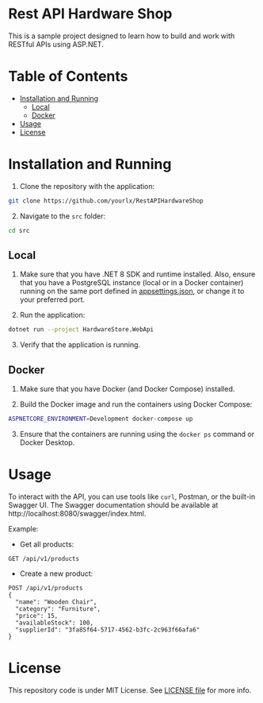 # Rest API Hardware Shop

This is a sample project designed to learn how to build and work with RESTful APIs using ASP.NET.

# Table of Contents

- [Installation and Running](#installation-and-running)
   - [Local](#local)
   - [Docker](#docker)
- [Usage](#usage)
- [License](#license)

# Installation and Running

1. Clone the repository with the application:

```bash
git clone https://github.com/yourlx/RestAPIHardwareShop
```

2. Navigate to the `src` folder:

```bash
cd src
```

## Local

1. Make sure that you have .NET 8 SDK and runtime installed. Also, ensure that you have a PostgreSQL instance (local or
   in a Docker container) running on the same port defined
   in [appsettings.json](src/HardwareStore.WebApi/appsettings.json), or change it to your preferred port.

2. Run the application:

```bash
dotnet run --project HardwareStore.WebApi
```

3. Verify that the application is running.

## Docker

1. Make sure that you have Docker (and Docker Compose) installed.

2. Build the Docker image and run the containers using Docker Compose:

```bash
ASPNETCORE_ENVIRONMENT=Development docker-compose up
```

3. Ensure that the containers are running using the `docker ps` command or Docker Desktop.

# Usage

To interact with the API, you can use tools like `curl`, Postman, or the built-in Swagger UI. The Swagger documentation
should be available at http://localhost:8080/swagger/index.html.

Example:

- Get all products:

```http request
GET /api/v1/products
```

- Create a new product:

```http request
POST /api/v1/products
{
  "name": "Wooden Chair",
  "category": "Furniture",
  "price": 15,
  "availableStock": 100,
  "supplierId": "3fa85f64-5717-4562-b3fc-2c963f66afa6"
}
```

# License

This repository code is under MIT License. See [LICENSE file](LICENSE) for more info.
